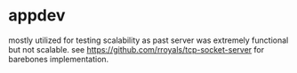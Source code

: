 # appdev
mostly utilized for testing scalability as past server was extremely functional but not scalable. see https://github.com/rroyals/tcp-socket-server for barebones implementation.
